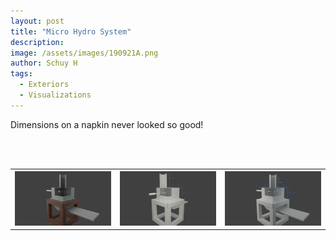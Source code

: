 ```yaml
---
layout: post
title: "Micro Hydro System"
description: 
image: /assets/images/190921A.png
author: Schuy H
tags: 
  - Exteriors
  - Visualizations
---
```


Dimensions on a napkin never looked so good!

<br />
<br />

<table>
  <tr>
    <th style="text-align: right;">
      <img src="/assets/images/190921B.png" style="max-height: 500px;">
    </th>
    <th style="text-align: left;">
      <img src="/assets/images/190921C.png" style="max-height: 500px;">
    </th>
    <th style="text-align: left;">
      <img src="/assets/images/190921D.png" style="max-height: 500px;">
    </th>
  </tr>
</table>

<!--- Image examples: secondary, full width

![Placeholder](/assets/images/171208.jpeg)

![Placeholder](/assets/images/171208.jpeg#full) 

---> 